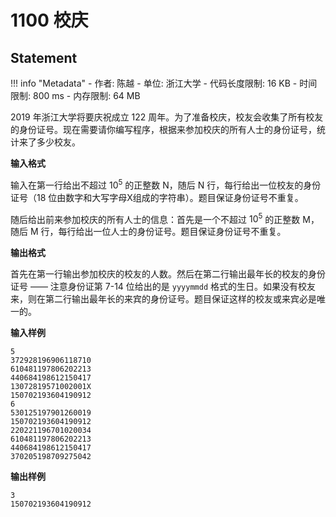 
# 1100 校庆

## Statement

!!! info "Metadata"
    - 作者: 陈越
    - 单位: 浙江大学
    - 代码长度限制: 16 KB
    - 时间限制: 800 ms
    - 内存限制: 64 MB

2019 年浙江大学将要庆祝成立 122 周年。为了准备校庆，校友会收集了所有校友的身份证号。现在需要请你编写程序，根据来参加校庆的所有人士的身份证号，统计来了多少校友。

**输入格式**

输入在第一行给出不超过 $10^5$ 的正整数 N，随后 N 行，每行给出一位校友的身份证号（18 位由数字和大写字母X组成的字符串）。题目保证身份证号不重复。

随后给出前来参加校庆的所有人士的信息：首先是一个不超过 $10^5$ 的正整数 M，随后 M 行，每行给出一位人士的身份证号。题目保证身份证号不重复。

**输出格式**

首先在第一行输出参加校庆的校友的人数。然后在第二行输出最年长的校友的身份证号 —— 注意身份证第 7-14 位给出的是 `yyyymmdd` 格式的生日。如果没有校友来，则在第二行输出最年长的来宾的身份证号。题目保证这样的校友或来宾必是唯一的。

**输入样例**
```plaintext
5
372928196906118710
610481197806202213
440684198612150417
13072819571002001X
150702193604190912
6
530125197901260019
150702193604190912
220221196701020034
610481197806202213
440684198612150417
370205198709275042
```

**输出样例**
```plaintext
3
150702193604190912
```

